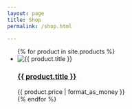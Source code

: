 ```yaml
---
layout: page
title: Shop
permalink: /shop.html

---
```

<ul class="products">
{% for product in site.products %}
<li>
    <img src="{{ product.thumbnail }}" alt="{{ product.title }}"/>
    <h3><a href="{{ product.url }}">{{ product.title }}</a></h3>
    <span class="price">{{ product.price | format_as_money }}</span>
</li>
{% endfor %}
</ul>
